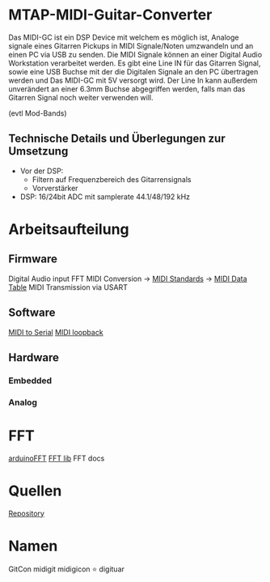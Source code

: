 # MTAP-MIDI-Guitar-Converter 
Das MIDI-GC ist ein DSP Device mit welchem es möglich ist, Analoge signale eines Gitarren Pickups in MIDI Signale/Noten umzwandeln und an einen PC via USB zu senden. Die MIDI Signale können an einer Digital Audio Workstation verarbeitet werden.
Es gibt eine Line IN für das Gitarren Signal, sowie eine USB Buchse mit der die Digitalen Signale an den PC übertragen werden und Das MIDI-GC mit 5V versorgt wird.
Der Line In kann außerdem unverändert an einer 6.3mm Buchse abgegriffen werden, falls man das Gitarren Signal noch weiter verwenden will.

(evtl Mod-Bands)

## Technische Details und Überlegungen zur Umsetzung
- Vor der DSP:
	- Filtern auf Frequenzbereich des Gitarrensignals
	- Vorverstärker
- DSP: 16/24bit ADC mit samplerate 44.1/48/192 kHz

# Arbeitsaufteilung

## Firmware
Digital Audio input
FFT
MIDI Conversion
	-> [MIDI Standards](https://mitxela.com/other/ca33.pdf)
	-> [MIDI Data Table](https://www.midi.org/specifications-old/item/table-2-expanded-messages-list-status-bytes)
MIDI Transmission via USART
## Software
[MIDI to Serial](https://projectgus.github.io/hairless-midiserial/)
[MIDI loopback](https://mitxela.com/other/ca33.pdf)
## Hardware
### Embedded
### Analog

# FFT
[arduinoFFT](https://github.com/kosme/arduinoFFT)
[FFT lib](https://github.com/yash-sanghvi/ESP32/blob/master/FFT_on_ESP32_Arduino/FFT.h)
FFT docs


# Quellen
[Repository](https://github.com/s-grundner/MTAP-MIDI-Expression-Pedal)

# Namen
GitCon
midigit
midigicon ⭐
digituar

